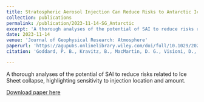 ```yaml
---
title: Stratospheric Aerosol Injection Can Reduce Risks to Antarctic Ice Loss Depending on Injection Location and Amount"
collection: publications
permalink: /publication/2023-11-14-SG_Antarctic
excerpt: 'A thorough analyses of the potential of SAI to reduce risks related to Ice Sheet collapse, highlighting sensitivity to injection location and amount.'
date: 2023-11-14
venue: 'Journal of Geophysical Research: Atmosphere'
paperurl: 'https://agupubs.onlinelibrary.wiley.com/doi/full/10.1029/2023JD039434/'
citation: 'Goddard, P. B., Kravitz, B., MacMartin, D. G., Visioni, D., Bednarz, E. M., & Lee, W. R. (2023). Stratospheric aerosol injection can reduce risks to Antarctic ice loss depending on injection location and amount. Journal of Geophysical Research: Atmospheres, 128, e2023JD039434. https://doi.org/10.1029/2023JD039434'

---
```

A thorough analyses of the potential of SAI to reduce risks related to Ice Sheet collapse, highlighting sensitivity to injection location and amount.

[Download paper here](https://agupubs.onlinelibrary.wiley.com/doi/full/10.1029/2023JD039434)